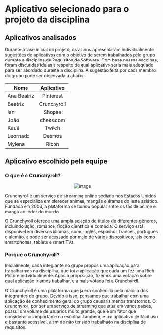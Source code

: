 # Aplicativo selecionado para o projeto da disciplina

## Aplicativos analisados

Durante a fase inicial do projeto, os alunos apresentaram individualmente sugestões de aplicativos com o objetivo de serem trabalhados pelo grupo durante a disciplina de Requisitos de Software. 
Com base nessas escolhas, foram discutidas ideias a respeito de qual aplicativo seria mais adequado para ser abordado durante a disciplina. 
A sugestão feita por cada membro do grupo pode ser observada a abaixo.

| Nome          | Aplicativo           | 
| ------------- |:-------------:| 
| Ana Beatriz  | Pinterest   | 
| Beatriz      | Crunchyroll |  
| Ian          | Shopee   |  
| João         | chess.com   |   
| Kauã         | Twitch      |   
| Leornado     | Desmos      |  
| Mylena       | Ribon       |    

## Aplicativo escolhido pela equipe

### O que é o Crunchyroll?

<div align="center">
  
![image](https://img1.ak.crunchyroll.com/i/spire4/55b51dc7b4ed0cc735df3dab1724fbf71628539041_full.png)
</div>
 
<p>
Crunchyroll é um serviço de streaming online sediado nos Estados Unidos que se especializa em oferecer animes, mangás e dramas do leste asiático. 
Fundada em 2006, a plataforma se tornou popular entre os fãs de anime e mangá ao redor do mundo.</p>
<p>
O Crunchyroll oferece uma ampla seleção de títulos de diferentes gêneros, incluindo ação, romance, ficção científica e comédia. 
O serviço está disponível em diversos idiomas, como inglês, espanhol, francês, português e alemão, e pode ser acessado por meio de vários dispositivos, 
tais como smartphones, tablets e smart TVs. 
  </p>

### Porque o Crunchyroll?

Inicialmente, cada integrante no grupo propôs uma aplicação para trabalharmos na disciplina, que foi a aplicação que cada um fez uma Rich 
Picture individualmente. Após a proposição, fizemos uma votação sobre qual aplicação iríamos trabalhar, e a mais votada foi a Crunchyroll.

O Crunchyroll é uma plataforma que já era conhecida pela maioria dos integrantes do grupo. Devido a isso, pensamos que trabalhar com uma aplicação de conhecimento geral do grupo causaria menos transtornos. O Crunchyroll, por ser um serviço de streaming que atua em vários países, possui um volume de usuários muito grande, que é um fator que consideramos importante na escolha. Também, é um aplicativo de fácil uso e bastante acessível, além de não ter sido trabalhado na disciplina de requisitos.
